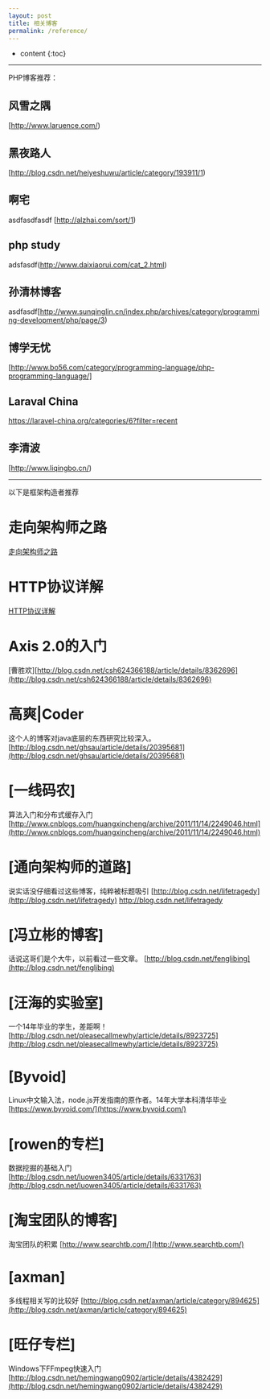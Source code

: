 ```yaml
---
layout: post
title: 相关博客
permalink: /reference/
---
```


* content
{:toc}


-------------------------------------------
PHP博客推荐：

风雪之隅
----------------------------------------
[http://www.laruence.com/)

黑夜路人
----------------------------------------
[http://blog.csdn.net/heiyeshuwu/article/category/193911/1)

啊宅
----------------------------------------
asdfasdfasdf
[http://alzhai.com/sort/1)

php study
----------------------------------------
adsfasdf(http://www.daixiaorui.com/cat_2.html)

孙清林博客
----------------------------------------
asdfasdf[http://www.sunqinglin.cn/index.php/archives/category/programming-development/php/page/3)

博学无忧
----------------------------------------
 [http://www.bo56.com/category/programming-language/php-programming-language/]

Laraval China
----------------------------------------
 https://laravel-china.org/categories/6?filter=recent

李清波
----------------------------------------
 [http://www.liqingbo.cn/)




-----------------------------------------------
以下是框架构造者推荐

走向架构师之路
=====================
[走向架构师之路](http://blog.csdn.net/cutesource/article/details/4901506)

HTTP协议详解
=====================
[HTTP协议详解](http://www.jmarshall.com/easy/http/)

Axis 2.0的入门
=====================
[曹胜欢][http://blog.csdn.net/csh624366188/article/details/8362696](http://blog.csdn.net/csh624366188/article/details/8362696)

高爽|Coder 
=====================
这个人的博客对java底层的东西研究比较深入。
[http://blog.csdn.net/ghsau/article/details/20395681](http://blog.csdn.net/ghsau/article/details/20395681)

[一线码农]
=====================
算法入门和分布式缓存入门
[http://www.cnblogs.com/huangxincheng/archive/2011/11/14/2249046.html](http://www.cnblogs.com/huangxincheng/archive/2011/11/14/2249046.html)

[通向架构师的道路]
=====================
说实话没仔细看过这些博客，纯粹被标题吸引
[http://blog.csdn.net/lifetragedy](http://blog.csdn.net/lifetragedy)
http://blog.csdn.net/lifetragedy

[冯立彬的博客]
=====================
话说这哥们是个大牛，以前看过一些文章。
[http://blog.csdn.net/fenglibing](http://blog.csdn.net/fenglibing)

[汪海的实验室]
=====================
一个14年毕业的学生，差距啊！
[http://blog.csdn.net/pleasecallmewhy/article/details/8923725](http://blog.csdn.net/pleasecallmewhy/article/details/8923725)

[Byvoid]
=====================
Linux中文输入法，node.js开发指南的原作者。14年大学本科清华毕业
[https://www.byvoid.com/](https://www.byvoid.com/)

[rowen的专栏]
=====================
数据挖掘的基础入门
[http://blog.csdn.net/luowen3405/article/details/6331763](http://blog.csdn.net/luowen3405/article/details/6331763)

[淘宝团队的博客]
=====================
淘宝团队的积累
[http://www.searchtb.com/](http://www.searchtb.com/)

[axman]
=====================
多线程相关写的比较好
[http://blog.csdn.net/axman/article/category/894625](http://blog.csdn.net/axman/article/category/894625)

[旺仔专栏]
=====================
Windows下FFmpeg快速入门
[http://blog.csdn.net/hemingwang0902/article/details/4382429](http://blog.csdn.net/hemingwang0902/article/details/4382429)